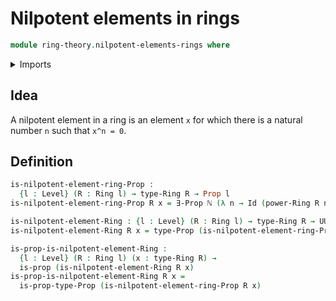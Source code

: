 # Nilpotent elements in rings

```agda
module ring-theory.nilpotent-elements-rings where
```

<details><summary>Imports</summary>
```agda
open import ring-theory.powers-of-elements-rings
open import ring-theory.rings
open import foundation.existential-quantification
open import foundation.identity-types
open import foundation.propositions
open import foundation.universe-levels
open import elementary-number-theory.natural-numbers
```
</details>

## Idea

A nilpotent element in a ring is an element `x` for which there is a natural number `n` such that `x^n = 0`.

## Definition

```agda
is-nilpotent-element-ring-Prop :
  {l : Level} (R : Ring l) → type-Ring R → Prop l
is-nilpotent-element-ring-Prop R x = ∃-Prop ℕ (λ n → Id (power-Ring R n x) (zero-Ring R))

is-nilpotent-element-Ring : {l : Level} (R : Ring l) → type-Ring R → UU l
is-nilpotent-element-Ring R x = type-Prop (is-nilpotent-element-ring-Prop R x)

is-prop-is-nilpotent-element-Ring :
  {l : Level} (R : Ring l) (x : type-Ring R) →
  is-prop (is-nilpotent-element-Ring R x)
is-prop-is-nilpotent-element-Ring R x =
  is-prop-type-Prop (is-nilpotent-element-ring-Prop R x)
```

